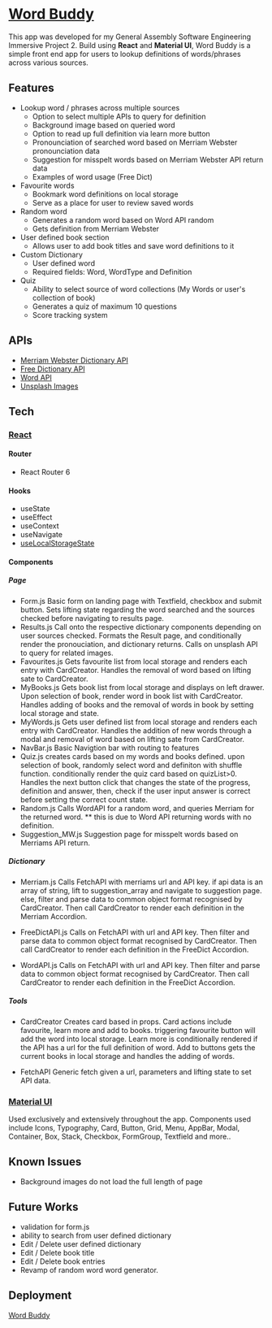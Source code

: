 # [Word Buddy](https://wordbuddy.netlify.app/)

This app was developed for my General Assembly Software Engineering Immersive Project 2. Build using **React** and **Material UI**, Word Buddy is a simple front end app for users to lookup definitions of words/phrases across various sources.

## Features

- Lookup word / phrases across multiple sources
  - Option to select multiple APIs to query for definition
  - Background image based on queried word
  - Option to read up full definition via learn more button
  - Pronounciation of searched word based on Merriam Webster pronounciation data
  - Suggestion for misspelt words based on Merriam Webster API return data
  - Examples of word usage (Free Dict)
- Favourite words
  - Bookmark word definitions on local storage
  - Serve as a place for user to review saved words
- Random word
  - Generates a random word based on Word API random
  - Gets definition from Merriam Webster
- User defined book section
  - Allows user to add book titles and save word definitions to it
- Custom Dictionary
  - User defined word
  - Required fields: Word, WordType and Definition
- Quiz
  - Ability to select source of word collections (My Words or user's collection of book)
  - Generates a quiz of maximum 10 questions
  - Score tracking system

## APIs

- [Merriam Webster Dictionary API](https://www.dictionaryapi.com/)
- [Free Dictionary API](https://dictionaryapi.dev/)
- [Word API](https://www.wordsapi.com/)
- [Unsplash Images](https://unsplash.com/developers)

## Tech

### [React](https://reactjs.org/)

#### Router

- React Router 6

#### Hooks

- useState
- useEffect
- useContext
- useNavigate
- [useLocalStorageState](https://www.npmjs.com/package/use-local-storage-state)

#### Components

##### Page

- Form.js
  Basic form on landing page with Textfield, checkbox and submit button. Sets lifting state regarding the word searched and the sources checked before navigating to results page.
- Results.js
  Call onto the respective dictionary components depending on user sources checked. Formats the Result page, and conditionally render the pronouciation, and dictionary returns. Calls on unsplash API to query for related images.
- Favourites.js
  Gets favourite list from local storage and renders each entry with CardCreator. Handles the removal of word based on lifting sate to CardCreator.
- MyBooks.js
  Gets book list from local storage and displays on left drawer. Upon selection of book, render word in book list with CardCreator. Handles adding of books and the removal of words in book by setting local storage and state.
- MyWords.js
  Gets user defined list from local storage and renders each entry with CardCreator. Handles the addition of new words through a modal and removal of word based on lifting sate from CardCreator.
- NavBar.js
  Basic Navigtion bar with routing to features
- Quiz.js
  creates cards based on my words and books defined. upon selection of book, randomly select word and definiton with shuffle function. conditionally render the quiz card based on quizList>0. Handles the next button click that changes the state of the progress, definition and answer, then, check if the user input answer is correct before setting the correct count state.
- Random.js
  Calls WordAPI for a random word, and queries Merriam for the returned word.
  \*\* this is due to Word API returning words with no definition.
- Suggestion_MW.js
  Suggestion page for misspelt words based on Merriams API return.

##### Dictionary

- Merriam.js
  Calls FetchAPI with merriams url and API key. if api data is an array of string, lift to suggestion_array and navigate to suggestion page. else, filter and parse data to common object format recognised by CardCreator. Then call CardCreator to render each definition in the Merriam Accordion.

- FreeDictAPI.js
  Calls on FetchAPI with url and API key. Then filter and parse data to common object format recognised by CardCreator. Then call CardCreator to render each definition in the FreeDict Accordion.

- WordAPI.js
  Calls on FetchAPI with url and API key. Then filter and parse data to common object format recognised by CardCreator. Then call CardCreator to render each definition in the FreeDict Accordion.

##### Tools

- CardCreator
  Creates card based in props. Card actions include favourite, learn more and add to books. triggering favourite button will add the word into local storage. Learn more is conditionally rendered if the API has a url for the full definition of word. Add to buttons gets the current books in local storage and handles the adding of words.

- FetchAPI
  Generic fetch given a url, parameters and lifting state to set API data.

### [Material UI](https://mui.com/)

Used exclusively and extensively throughout the app.
Components used include Icons, Typography, Card, Button, Grid, Menu, AppBar, Modal, Container, Box, Stack, Checkbox, FormGroup, Textfield and more..

## Known Issues

- Background images do not load the full length of page

## Future Works

- validation for form.js
- ability to search from user defined dictionary
- Edit / Delete user defined dictionary
- Edit / Delete book title
- Edit / Delete book entries
- Revamp of random word word generator.

## Deployment

[Word Buddy](https://wordbuddy.netlify.app/)
